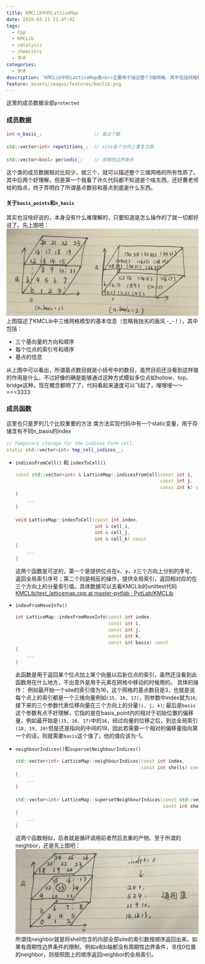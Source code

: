 ```yaml
---
title: KMCLib中的LatticeMap
date: 2016-03-21 21:47:42
tags:
  - Cpp
  - KMCLib
  - catalysis
  - chemistry
  - 学术
categories: 
  - 学术
description: "KMCLib中的LatticeMap类<br>主要用于描述整个3维网格，其中包括网格格点的各种操作，如移动，寻找NN等等"
feature: assets/images/features/kmclib.png
---
```

这里的成员数据全部`protected`
### 成员数据
``` Cpp
int n_basis_;                   // 基点个数

std::vector<int> repetitions_;  // site各个方向上重复次数

std::vector<bool> periodic_;    // 周期性边界条件
```
这个类的成员数据相对比较少，就三个，就可以描述整个三维网格的所有性质了。
其中后两个好理解，但是第一个我看了许久代码都不知道是个啥东西，还好曹老师给的指点，终于弄明白了所谓基点数目和基点到底是什么东西。
<!-- more -->
#### 关于`basis_points`和`n_basis`
其实也没啥好说的，本身没有什么难理解的，只要知道是怎么操作的了就一切都好说了。先上图吧：
![](assets/images/blog_img/2016-03-21-KMCLib中的LatticeMap/lattice_indices.png)
上图描述了KMCLib中三维网格模型的基本信息（忽略我拙劣的画风 -\_-！），其中包括：
- 三个基向量的方向和顺序
- 每个位点的索引号和顺序
- 基点的信息


从上图中可以看出，所谓基点数目就是小括号中的数目，虽然目前还没看到这样做的作用是什么，不过好像的确是能够通过这种方式模拟多位点如hollow、top、bridge这种，现在概念都明了了，代码看起来速度可以飞起了，嗖嗖嗖～～===3333

### 成员函数
这里也只是罗列几个比较重要的方法
类方法实现代码中有一个static变量，用于存储含有不同n_basis的index
``` Cpp
// Temporary storage for the indices form cell.
static std::vector<int> tmp_cell_indices__;
```

- `indicesFromCell()` 和 `indexToCell()`
    ``` Cpp
    const std::vector<int> & LatticeMap::indicesFromCell(const int i,
                                                         const int j,
                                                         const int k) const
    { 
        ... 
    }

    void LatticeMap::indexToCell(const int index,
                                 int & cell_i,
                                 int & cell_j,
                                 int & cell_k) const
    { 
        ... 
    }
    ```

    这两个函数是可逆的，第一个是提供位点在x、y、z三个方向上分别的序号，返回全局索引序号；第二个则是相反的操作，提供全局索引，返回相对应的在三个方向上的分量索引值。具体数据可以去看KMCLib的unittest代码 [<span class="fa fa-github"></span> KMCLib/test_latticemap.cpp at master-pytlab · PytLab/KMCLib](https://github.com/PytLab/KMCLib/blob/master-pytlab/c%2B%2B/unittest/test_latticemap.cpp)

- `indexFromMoveInfo()`
    ``` Cpp
    int LatticeMap::indexFromMoveInfo(const int index,
                                      const int i,
                                      const int j,
                                      const int k,
                                      const int basis) const
    { 
        ... 
    }
    ```

    此函数是用于返回某个位点加上某个向量以后新位点的索引，虽然还没看到此函数用在什么地方，不出意外是用于元素在网格中移动的时候用的。
    具体的操作：
    例如最开始一个site的索引值为16，这个网格的基点数目是3，也就是说每个点上的索引都是一个三维向量例如`(15, 16, 17)`，则参数中index就为`16`;
    接下来的三个参数代表位移向量在三个方向上的分量`(i, j, k)`;
    最后是`basis`这个参数有点不好理解，它指的是在basis_point内的相对于初始位置的偏移量，例如最开始是`(15, 16, 17)`中的`16`，经过向量的位移之后，到达全局索引`(18, 19, 20)`但是还是指向的中间的19，因此若需要一个相对的偏移量指向第一个的话，则就需要`basis`这个值了，他的值应该为-1。

- `neighbourIndices()`和`supersetNeighbourIndices()`

    ``` Cpp
    std::vector<int> LatticeMap::neighbourIndices(const int index,
                                                  const int shells) const
    { 
        ... 
    }

    std::vector<int> LatticeMap::supersetNeighbourIndices(const std::vector<int> & indices,
                                                          const int shells) const
    { 
        ... 
    }
    ```
    这两个函数相似，后者就是循环调用前者然后去重的产物。至于所谓的neighbor，还是先上图吧：
    ![](assets/images/blog_img/2016-03-21-KMCLib中的LatticeMap/neighbors.png)
    所谓找neighbor就是将shell包含的内部全部site的索引数按顺序返回出来。如果有周期性边界条件的限制，例如a和b轴都没有周期性边界条件，寻找0位置的neighbor，则按照图上的顺序返回neighbor的全局索引。
